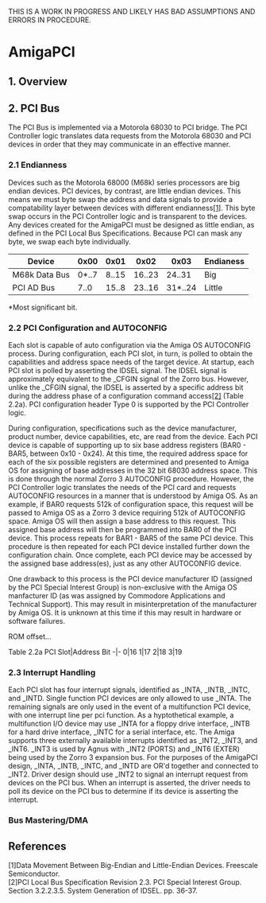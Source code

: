 THIS IS A WORK IN PROGRESS AND LIKELY HAS BAD ASSUMPTIONS AND ERRORS IN PROCEDURE.

# AmigaPCI

## 1. Overview

## 2. PCI Bus

The PCI Bus is implemented via a Motorola 68030 to PCI bridge. The PCI Controller logic translates data requests from the Motorola 68030 and PCI devices in order that they may communicate in an effective manner. 

### 2.1 Endianness

Devices such as the Motorola 68000 (M68k) series processors are big endian devices. PCI devices, by contrast, are little endian devices. This means we must byte swap the address and data signals to provide a compatability layer between devices with different endianness[[1]](#1). This byte swap occurs in the PCI Controller logic and is transparent to the devices. Any devices created for the AmigaPCI must be designed as little endian, as defined in the PCI Local Bus Specifications. Because PCI can mask any byte, we swap each byte individually.

Device|0x00|0x01|0x02|0x03|Endianess
-|-|-|-|-|-
M68k Data Bus|0*..7|8..15|16..23|24..31|Big
PCI AD Bus|7..0|15..8|23..16|31*..24|Little

*Most significant bit.

### 2.2 PCI Configuration and AUTOCONFIG

Each slot is capable of auto configuration via the Amiga OS AUTOCONFIG process. During configuration, each PCI slot, in turn, is polled to obtain the capabilities and address space needs of the target device. At startup, each PCI slot is polled by asserting the IDSEL signal. The IDSEL signal is approximately equivalent to the _CFGIN signal of the Zorro bus. However, unlike the _CFGIN signal, the IDSEL is asserted by a specific address bit during the address phase of a configuration command access[[2]](#2) (Table 2.2a). PCI configuration header Type 0 is supported by the PCI Controller logic.

During configuration, specifications such as the device manufacturer, product number, device capabilities, etc, are read from the device. Each PCI device is capable of supporting up to six base address registers (BAR0 - BAR5, between 0x10 - 0x24). At this time, the required address space for each of the six possible registers are determined and presented to Amiga OS for assigning of base addresses in the 32 bit 68030 address space. This is done through the normal Zorro 3 AUTOCONFIG procedure. However, the PCI Controller logic translates the needs of the PCI card and requests AUTOCONFIG resources in a manner that is understood by Amiga OS. As an example, if BAR0 requests 512k of configuration space, this request will be passed to Amiga OS as a Zorro 3 device requiring 512k of AUTOCONFIG space. Amiga OS will then assign a base address to this request. This assigned base address will then be programmed into BAR0 of the PCI device. This process repeats for BAR1 - BAR5 of the same PCI device. This procedure is then repeated for each PCI device installed further down the configuration chain. Once complete, each PCI device may be accessed by the assigned base address(es), just as any other AUTOCONFIG device.

One drawback to this process is the PCI device manufacturer ID (assigned by the PCI Special Interest Group) is non-exclusive with the Amiga OS manfacturer ID (as was assigned by Commodore Applications and Technical Support). This may result in misinterpretation of the manufacturer by Amiga OS. It is unknown at this time if this may result in hardware or software failures.

ROM offset...

Table 2.2a
PCI Slot|Address Bit
-|-
0|16
1|17
2|18
3|19

### 2.3 Interrupt Handling

Each PCI slot has four interrupt signals, identified as _INTA, _INTB, _INTC, and _INTD. Single function PCI devices are only allowed to use _INTA. The remaining signals are only used in the event of a multifunction PCI device, with one interrupt line per pci function. As a hyptothetical example, a multifunction I/O device may use _INTA for a floppy drive interface, _INTB for a hard drive interface, _INTC for a serial interface, etc. The Amiga supports three externally available interrupts identified as _INT2, _INT3, and _INT6. _INT3 is used by Agnus with _INT2 (PORTS) and _INT6 (EXTER) being used by the Zorro 3 expansion bus. For the purposes of the AmigaPCI design, _INTA, _INTB, _INTC, and _INTD are OR'd together and connected to _INT2. Driver design should use _INT2 to signal an interrupt request from devices on the PCI bus. When an interrupt is asserted, the driver needs to poll its device on the PCI bus to determine if its device is asserting the interrupt.

### Bus Mastering/DMA

## References
<a id="1">[1]</a>Data Movement Between Big-Endian and Little-Endian Devices. Freescale Semiconductor.  
<a id="2">[2]</a>PCI Local Bus Specification Revision 2.3. PCI Special Interest Group. Section 3.2.2.3.5. System Generation of IDSEL. pp. 36-37.
